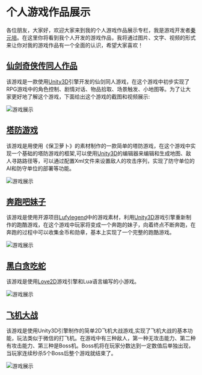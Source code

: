 # 个人游戏作品展示
各位朋友，大家好，欢迎大家来到我的个人游戏作品展示专栏，我是游戏开发者[秦元培](qinyuanpei.github.io)。在这里你将看到我个人开发的游戏作品，我将通过图片、文字、视频的形式来让你对我的游戏作品有一个全面的认识，希望大家喜欢！

## [仙剑奇侠传同人作品](https://github.com/qinyuanpei/ProfileGameShow/tree/master/Unity3D_Pal5QDream)
该游戏是一款使用[Unity3D](http://unity3d.com/)引擎开发的仙剑同人游戏，在这个游戏中初步实现了RPG游戏中的角色控制、剧情对话、物品拾取、场景触发、小地图等。为了让大家更好地了解这个游戏，下面给出这个游戏的截图和视频展示:

![游戏展示](http://7wy477.com1.z0.glb.clouddn.com/qinyuanpei_imgs_仙剑同人游戏展示.jpg)

## [塔防游戏](https://github.com/qinyuanpei/ProfileGameShow/tree/master/Unity3D_TDSample)
该游戏是用使用《保卫萝卜》的素材制作的一款简单的塔防游戏，在这个游戏中实现一个基础的塔防游戏的框架,可以使用[Unity3D](http://unity3d.com/)的编辑器来编辑和生成地图、敌人寻路路径等，可以通过配置Xml文件来设置敌人的攻击序列，实现了防守单位的AI和防守单位的部署等功能。

![游戏展示](http://7wy477.com1.z0.glb.clouddn.com/qinyuanpei_imgs_塔防游戏展示.jpg)

## [奔跑吧妹子](https://github.com/qinyuanpei/ProfileGameShow/tree/master/Unity3D_RunningGirl)
该游戏是使用开源项目[Lufylegend](https://github.com/lufylegend/lufylegend.js)中的游戏素材，利用[Unity3D](http://unity3d.com/)游戏引擎重新制作的跑酷游戏，在这个游戏中玩家将变成一个奔跑的妹子，向着终点不断奔跑，在奔跑的过程中可以收集金币和勋章，基本上实现了一个完整的跑酷游戏。

![游戏展示](http://7wy477.com1.z0.glb.clouddn.com/qinyuanpei_imgs_跑酷游戏展示.jpg)

## [黑白贪吃蛇](https://github.com/qinyuanpei/ProfileGameShow/tree/master/Love2D_Snake)
该游戏是使用[Love2D](http://love2d.org/)游戏引擎和Lua语言编写的小游戏。

![游戏展示](http://7wy477.com1.z0.glb.clouddn.com/qinyuanpei_imgs_贪吃蛇1.png)

## [飞机大战](https://github.com/qinyuanpei/ProfileGameShow/tree/master/Unity3D_PlaneWar)
该游戏是使用Unity3D引擎制作的简单2D飞机大战游戏,实现了飞机大战的基本功能，玩法类似于微信的打飞机。在游戏中有三种敌人，第一种无攻击能力、第二种有攻击能力、第三种是Boss机。Boss机将在玩家分数达到一定数值后单独出现，当玩家连续秒杀5个Boss后整个游戏就结束了。

![游戏展示](http://7wy477.com1.z0.glb.clouddn.com/imgs_PlaneWar.gif)





